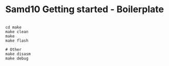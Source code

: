Samd10 Getting started - Boilerplate
================================

```shell

cd make
make clean
make
make flash

# Other
make disasm
make debug

```
